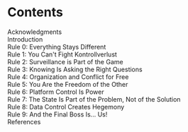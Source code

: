 # <span class="white">Contents</span>

<span class="white">Acknowledgments</span>  
<span class="white">Introduction</span>  
<span class="white">Rule 0: Everything Stays Different</span>  
<span class="white">Rule 1: You Can't Fight Kontrollverlust</span>  
<span class="white">Rule 2: Surveillance is Part of the Game</span>  
<span class="white">Rule 3: Knowing Is Asking the Right Questions</span>  
<span class="white">Rule 4: Organization and Conflict for Free</span>  
<span class="white">Rule 5: You Are the Freedom of the Other</span>  
<span class="white">Rule 6: Platform Control Is Power</span>  
<span class="white">Rule 7: The State Is Part of the Problem, Not of the Solution</span>  
<span class="white">Rule 8: Data Control Creates Hegemony</span>  
<span class="white">Rule 9: And the Final Boss Is... Us!</span>  
<span class="white">References</span>  
